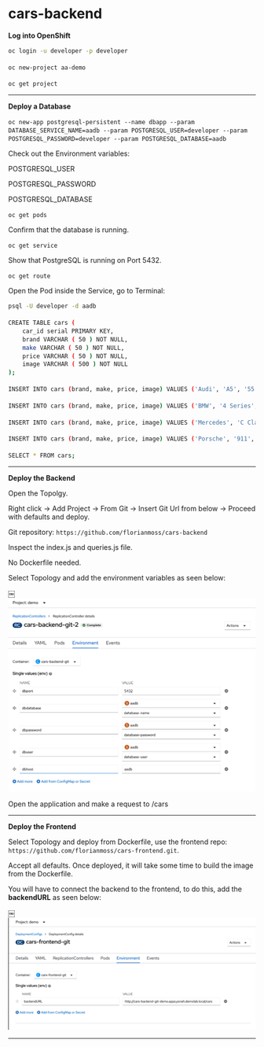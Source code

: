 # cars-backend

**Log into OpenShift**
```bash
oc login -u developer -p developer

oc new-project aa-demo

oc get project
```
---------------------------

**Deploy a Database**

`oc new-app postgresql-persistent --name dbapp --param DATABASE_SERVICE_NAME=aadb --param POSTGRESQL_USER=developer --param POSTGRESQL_PASSWORD=developer --param POSTGRESQL_DATABASE=aadb`

Check out the Environment variables:

POSTGRESQL_USER

POSTGRESQL_PASSWORD

POSTGRESQL_DATABASE

`oc get pods`

Confirm that the database is running.

`oc get service`

Show that PostgreSQL is running on Port 5432.

`oc get route`

Open the Pod inside the Service, go to Terminal:
```bash
psql -U developer -d aadb 

CREATE TABLE cars (
	car_id serial PRIMARY KEY,
	brand VARCHAR ( 50 ) NOT NULL,
	make VARCHAR ( 50 ) NOT NULL,
	price VARCHAR ( 50 ) NOT NULL,
	image VARCHAR ( 500 ) NOT NULL
);

INSERT INTO cars (brand, make, price, image) VALUES ('Audi', 'A5', '55.000', 'https://motoringmatters.ie/wp-content/uploads/2019/09/audi-a5_03.jpg');

INSERT INTO cars (brand, make, price, image) VALUES ('BMW', '4 Series', '58.000', 'https://cdn1.buyacar.co.uk/sites/buyacar/files/bmw-4-series-1.jpg');

INSERT INTO cars (brand, make, price, image) VALUES ('Mercedes', 'C Class', '65.000', 'https://carwow-uk-wp-0.imgix.net/mercedes-c-class-revealed-front-1.jpg?auto=format&cs=tinysrgb&fit=clip&ixlib=rb-1.1.0&q=60&w=750');

INSERT INTO cars (brand, make, price, image) VALUES ('Porsche', '911', '150.000', 'https://cdn.motor1.com/images/mgl/nr6Jx/s1/porsche-911-carrera-992-2019.jpg');

SELECT * FROM cars;
```

---------------------------

**Deploy the Backend**

Open the Topolgy.

Right click -> Add Project -> From Git -> Insert Git Url from below ->  Proceed with defaults and deploy.

Git repository: `https://github.com/florianmoss/cars-backend`

Inspect the index.js and queries.js file.

No Dockerfile needed.

Select Topology and add the environment variables as seen below:

￼![Cars Backend](image.png)

Open the application and make a request to /cars

---------------------------

**Deploy the Frontend**

Select Topology and deploy from Dockerfile, use the frontend repo: `https://github.com/florianmoss/cars-frontend.git`.

Accept all defaults. Once deployed, it will take some time to build the image from the Dockerfile. 

You will have to connect the backend to the frontend, to do this, add the **backendURL** as seen below:

￼![Cars Frontend](image2.png)

---------------------------


